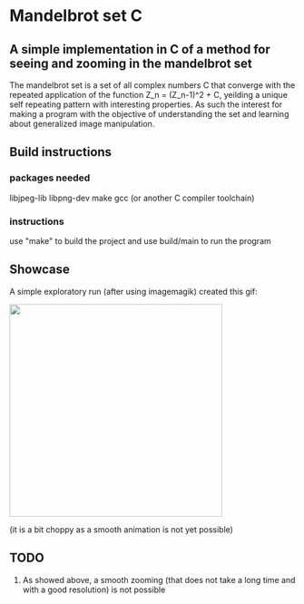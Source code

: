 # Mandelbrot set C

## A simple implementation in C of a method for seeing and zooming in the mandelbrot set

The mandelbrot set is a set of all complex numbers C that converge with the repeated application of the function Z_n = (Z_n-1)^2 + C, yeilding a unique self repeating pattern
with interesting properties. As such the interest for making a program with the objective of understanding the set and learning about generalized image manipulation.

## Build instructions

### packages needed
libjpeg-lib libpng-dev make gcc (or another C compiler toolchain)

### instructions
use "make" to build the project and use build/main to run the program

## Showcase

A simple exploratory run (after using imagemagik) created this gif:

<img src="./showcase.gif" width="375">

(it is a bit choppy as a smooth animation is not yet possible)

## TODO

1) As showed above, a smooth zooming (that does not take a long time and with a good resolution) is not possible
